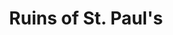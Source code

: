 ---
title: Ruins of St. Paul's
tags: john
image: src/files/john/Ruins_of_St_Pauls_2000.jpg
imageBase: Ruins_of_St_Pauls
alt: Front steps and facade of St. Paul's Cathedral in Macau surrounded by local buildings.  
width: 2000
height: 1333
imageDate: December 2010
location: Macau SAR
camera: Canon IXUS 860 IS
metaDescription: Front steps and facade of St. Paul's Cathedral in Macau surrounded by local buildings.  
---